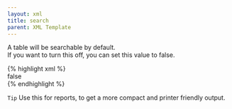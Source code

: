 ```yaml
---
layout: xml
title: search
parent: XML Template
---
```

A table will be searchable by default.\
If you want to turn this off, you can set this value to false.

{% highlight xml %}
    <table>
        <search>false</search>
{% endhighlight %}

`Tip` Use this for reports, to get a more compact and printer friendly output.